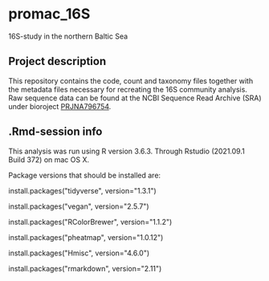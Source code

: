 # promac_16S
16S-study in the northern Baltic Sea

## Project description
This repository contains the code, count and taxonomy files together with the metadata files necessary for recreating the 16S community analysis. Raw sequence data can be found at the NCBI Sequence Read Archive (SRA) under bioroject [PRJNA796754](https://www.ncbi.nlm.nih.gov/bioproject?term=PRJNA796754&cmd=DetailsSearch). 

## .Rmd-session info

This analysis was run using R version 3.6.3. Through Rstudio (2021.09.1 Build 372) on mac OS X.

Package versions that should be installed are:

install.packages("tidyverse", version="1.3.1")

install.packages("vegan", version="2.5.7")

install.packages("RColorBrewer", version="1.1.2")

install.packages("pheatmap", version="1.0.12")

install.packages("Hmisc", version="4.6.0")

install.packages("rmarkdown", version="2.11")
